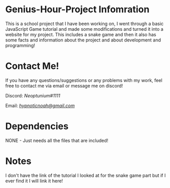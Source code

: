 # Genius-Hour-Project Infomration 
This is a school project that I have been working on, I went through a basic JavaScript Game tutorial and made some modifications and turned it into a website for my project. This includes a snake game and then it also has some facts and information about the project and about development and programming!

# Contact Me!
 If you have any questions/suggestions or any problems with my work, feel free to contact me via email or message me on discord!

  Discord: *Neoptunium#1111*

  Email: *hypnoticnoah@gmail.com*

# Dependencies 
NONE - Just needs all the files that are included!

# Notes 
I don't have the link of the tutorial I looked at for the snake game part but if I ever find it I will link it here!
